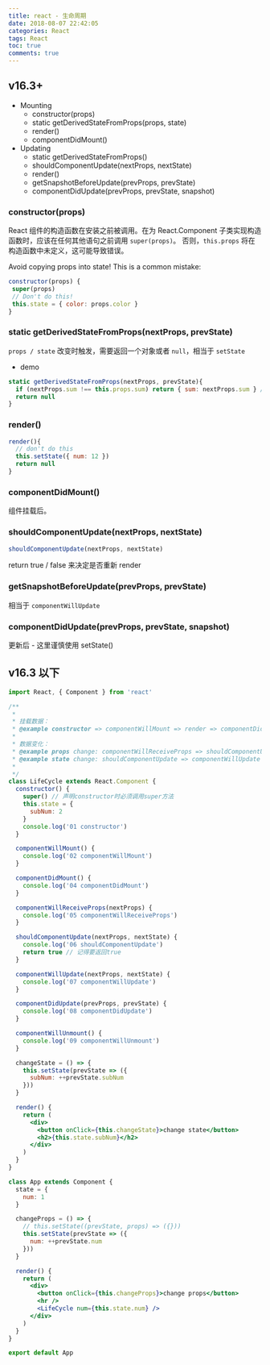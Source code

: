 ```yaml
---
title: react - 生命周期
date: 2018-08-07 22:42:05
categories: React
tags: React
toc: true
comments: true
---
```


## v16.3+

- Mounting
  - constructor(props)
  - static getDerivedStateFromProps(props, state)
  - render()
  - componentDidMount()
- Updating
  - static getDerivedStateFromProps()
  - shouldComponentUpdate(nextProps, nextState)
  - render()
  - getSnapshotBeforeUpdate(prevProps, prevState)
  - componentDidUpdate(prevProps, prevState, snapshot)

### constructor(props)

React 组件的构造函数在安装之前被调用。在为 React.Component 子类实现构造函数时，应该在任何其他语句之前调用 `super(props)`。
否则，`this.props` 将在构造函数中未定义，这可能导致错误。

Avoid copying props into state! This is a common mistake:

```js
constructor(props) {
 super(props)
 // Don't do this!
 this.state = { color: props.color }
}
```

### static getDerivedStateFromProps(nextProps, prevState)

`props / state` 改变时触发，需要返回一个对象或者 `null`，相当于 `setState`

- demo

```js
static getDerivedStateFromProps(nextProps, prevState){
  if (nextProps.sum !== this.props.sum) return { sum: nextProps.sum } // 类似于 setState({ sum: nextProps.sum })
  return null
}
```

### render()

```js
render(){
  // don't do this
  this.setState({ num: 12 })
  return null
}

```

### componentDidMount()

组件挂载后。

### shouldComponentUpdate(nextProps, nextState)

```js
shouldComponentUpdate(nextProps, nextState)
```

return true / false 来决定是否重新 render

### getSnapshotBeforeUpdate(prevProps, prevState)

相当于 `componentWillUpdate`

### componentDidUpdate(prevProps, prevState, snapshot)

更新后 - 这里谨慎使用 setState()

## v16.3 以下

```jsx
import React, { Component } from 'react'

/**
 *
 * 挂载数据：
 * @example constructor => componentWillMount => render => componentDidMount
 *
 * 数据变化：
 * @example props change: componentWillReceiveProps => shouldComponentUpdate => componentWillUpdate => render => componentDidUpdate
 * @example state change: shouldComponentUpdate => componentWillUpdate => componentDidUpdate
 *
 */
class LifeCycle extends React.Component {
  constructor() {
    super() // 声明constructor时必须调用super方法
    this.state = {
      subNum: 2
    }
    console.log('01 constructor')
  }

  componentWillMount() {
    console.log('02 componentWillMount')
  }

  componentDidMount() {
    console.log('04 componentDidMount')
  }

  componentWillReceiveProps(nextProps) {
    console.log('05 componentWillReceiveProps')
  }

  shouldComponentUpdate(nextProps, nextState) {
    console.log('06 shouldComponentUpdate')
    return true // 记得要返回true
  }

  componentWillUpdate(nextProps, nextState) {
    console.log('07 componentWillUpdate')
  }

  componentDidUpdate(prevProps, prevState) {
    console.log('08 componentDidUpdate')
  }

  componentWillUnmount() {
    console.log('09 componentWillUnmount')
  }

  changeState = () => {
    this.setState(prevState => ({
      subNum: ++prevState.subNum
    }))
  }

  render() {
    return (
      <div>
        <button onClick={this.changeState}>change state</button>
        <h2>{this.state.subNum}</h2>
      </div>
    )
  }
}

class App extends Component {
  state = {
    num: 1
  }

  changeProps = () => {
    // this.setState((prevState, props) => ({}))
    this.setState(prevState => ({
      num: ++prevState.num
    }))
  }

  render() {
    return (
      <div>
        <button onClick={this.changeProps}>change props</button>
        <hr />
        <LifeCycle num={this.state.num} />
      </div>
    )
  }
}

export default App
```
